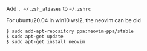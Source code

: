 Add `. ~/.zsh_aliases` to `~/.zshrc` 

For ubuntu20.04 in win10 wsl2, the neovim can be old
```
$ sudo add-apt-repository ppa:neovim-ppa/stable
$ sudo apt-get update
$ sudo apt-get install neovim
```
